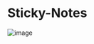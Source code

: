 # Sticky-Notes
![image](https://user-images.githubusercontent.com/118567648/209473909-59fadef2-5cf7-4f5a-9b40-822fd54d67fa.png)
